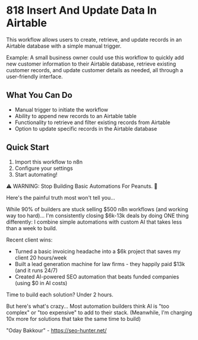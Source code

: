 # 818 Insert And Update Data In Airtable

This workflow allows users to create, retrieve, and update records in an Airtable database with a simple manual trigger.

Example: A small business owner could use this workflow to quickly add new customer information to their Airtable database, retrieve existing customer records, and update customer details as needed, all through a user-friendly interface.

## What You Can Do
- Manual trigger to initiate the workflow
- Ability to append new records to an Airtable table
- Functionality to retrieve and filter existing records from Airtable
- Option to update specific records in the Airtable database

## Quick Start
1. Import this workflow to n8n
2. Configure your settings
3. Start automating!

⚠️ WARNING: Stop Building Basic Automations For Peanuts. 🚫

Here's the painful truth most won't tell you...

While 90% of builders are stuck selling $500 n8n workflows (and working way too hard)...
I'm consistently closing $6k-13k deals by doing ONE thing differently:
I combine simple automations with custom AI that takes less than a week to build.

Recent client wins:
* Turned a basic invoicing headache into a $6k project that saves my client 20 hours/week
* Built a lead generation machine for law firms - they happily paid $13k (and it runs 24/7)
* Created AI-powered SEO automation that beats funded companies (using $0 in AI costs)

Time to build each solution? Under 2 hours.

But here's what's crazy...
Most automation builders think AI is "too complex" or "too expensive" to add to their stack.
(Meanwhile, I'm charging 10x more for solutions that take the same time to build)

"Oday Bakkour" - https://seo-hunter.net/
